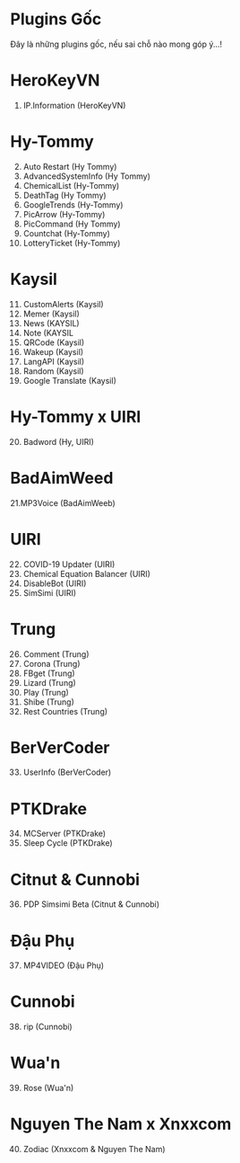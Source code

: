 # Plugins Gốc
Đây là những plugins gốc, nếu sai chỗ nào mong góp ý...!
# HeroKeyVN
1. IP.Information (HeroKeyVN)

# Hy-Tommy
2. Auto Restart (Hy Tommy)
3. AdvancedSystemInfo (Hy Tommy)
4. ChemicalList (Hy-Tommy)
5. DeathTag (Hy Tommy)
6. GoogleTrends (Hy-Tommy)
7. PicArrow (Hy-Tommy)
8. PicCommand (Hy Tommy)
9. Countchat (Hy-Tommy)
10. LotteryTicket (Hy-Tommy)

# Kaysil
11. CustomAlerts (Kaysil)
12. Memer (Kaysil)
13. News (KAYSIL)
14. Note (KAYSIL
15. QRCode (Kaysil)
16. Wakeup (Kaysil)
17. LangAPI (Kaysil)
18. Random (Kaysil)
19. Google Translate (Kaysil)

# Hy-Tommy x UIRI
20. Badword (Hy, UIRI)

# BadAimWeed
21.MP3Voice (BadAimWeeb)

# UIRI
22. COVID-19 Updater (UIRI)
23. Chemical Equation Balancer (UIRI)
24. DisableBot (UIRI)
25. SimSimi (UIRI)

# Trung
26. Comment (Trung)
27. Corona (Trung) 
28. FBget (Trung)
29. Lizard (Trung)
30. Play (Trung)
31. Shibe (Trung)
32. Rest Countries (Trung)

# BerVerCoder
33. UserInfo (BerVerCoder)

# PTKDrake
34. MCServer (PTKDrake)
35. Sleep Cycle (PTKDrake)

# Citnut & Cunnobi
36. PDP Simsimi Beta (Citnut & Cunnobi)

# Đậu Phụ
37. MP4VIDEO (Đậu Phụ)

# Cunnobi
38. rip (Cunnobi)

# Wua'n
39. Rose (Wua'n)

# Nguyen The Nam x Xnxxcom
40. Zodiac (Xnxxcom & Nguyen The Nam)

